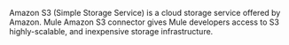 Amazon S3 (Simple Storage Service) is a cloud storage service offered by Amazon. Mule Amazon S3 connector gives Mule developers access to S3 highly-scalable, and inexpensive storage infrastructure.
